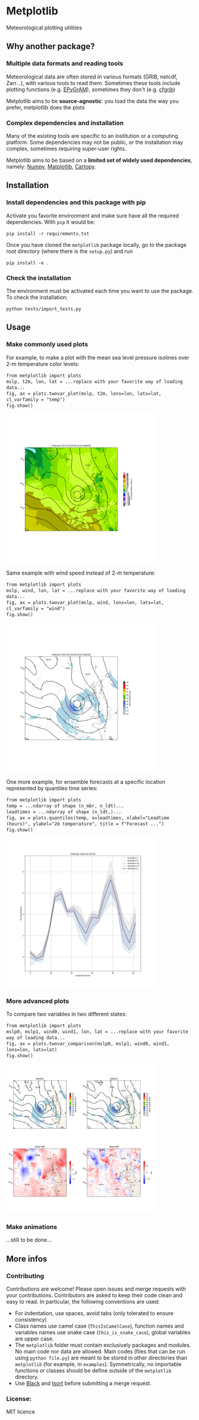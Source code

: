 Metplotlib
========================
Meteorological plotting utilities


Why another package?
--------------------

### Multiple data formats and reading tools

Meteorological data are often stored in various formats (GRIB, netcdf, Zarr...), with various tools to read them.
Sometimes these tools include plotting functions (e.g. [EPyGrAM](https://github.com/UMR-CNRM/EPyGrAM)), sometimes they don't (e.g. [cfgrib](https://github.com/ecmwf/cfgrib))

Metplotlib aims to be **source-agnostic**: you load the data the way you prefer, metplotlib does the plots

### Complex dependencies and installation

Many of the existing tools are specific to an institution or a computing platform.
Some dependencies may not be public, or the installation may complex, sometimes requiring super-user rights.

Metplotlib aims to be based on a **limited set of widely used dependencies**, namely: [Numpy](https://numpy.org/), [Matplotlib](https://matplotlib.org/), [Cartopy](https://scitools.org.uk/cartopy/docs/latest/).



Installation
------------

### Install dependencies and this package with pip

Activate you favorite environment and make sure have all the required dependencies. With `pip` it would be:
```
pip install -r requirements.txt
```

Once you have cloned the `metplotlib` package locally, go to the package root directory (where there is the `setup.py`) and run
```
pip install -e .
```

### Check the installation

The environment must be activated each time you want to use the package.
To check the installation:
```
python tests/import_tests.py
```


Usage
------

### Make commonly used plots

For example, to make a plot with the mean sea level pressure isolines over 2-m temperature color levels:
```
from metplotlib import plots
mslp, t2m, lon, lat = ...replace with your favorite way of loading data...
fig, ax = plots.twovar_plot(mslp, t2m, lons=lon, lats=lat, cl_varfamily = "temp")
fig.show()
```
<img src="assets/temp_mslp_2024-03-04-00_018_mbr000.png" width="400" />


Same example with wind speed instead of 2-m temperature:
```
from metplotlib import plots
mslp, wind, lon, lat = ...replace with your favorite way of loading data...
fig, ax = plots.twovar_plot(mslp, wind, lons=lon, lats=lat, cl_varfamily = "wind")
fig.show()
```
<img src="assets/wind_mslp_2024-03-04-00_018_mbr000.png" width="400" />

One more example, for ensemble forecasts at a specific location represented by quantiles time series:
```
from metplotlib import plots
temp = ...ndarray of shape (n_mbr, n_ldt)...
leadtimes = ...ndarray of shape (n_ldt,)...
fig, ax = plots.quantiles(temp, x=leadtimes, xlabel="Leadtime (hours)", ylabel="2m temperature", title = f"Forecast ...")
fig.show()
```
<img src="assets/quantiles_t2m_2024-03-04-00_example.png" width="400" />

### More advanced plots

To compare two variables in two different states:
```
from metplotlib import plots
mslp0, mslp1, wind0, wind1, lon, lat = ...replace with your favorite way of loading data...
fig, ax = plots.twovar_comparison(mslp0, mslp1, wind0, wind1, lons=lon, lats=lat)
fig.show()
```
<img src="assets/compare_wind_mslp_2024-03-04-00_018_mbr001-mbr007.png" width="400" />


### Make animations

...still to be done...


More infos
----------

### Contributing

Contributions are welcome! Please open issues and merge requests with your contributions.
Contributors are asked to keep their code clean and easy to read.
In particular, the following conventions are used:
  * For indentation, use spaces, avoid tabs (only tolerated to ensure consistency)
  * Class names use camel case (`ThisIsCamelCase`), function names and variables names use snake case (`this_is_snake_case`), global variables are upper case.
  * The `metplotlib` folder must contain exclusively packages and modules. No main code nor data are allowed. Main codes (files that can be run using `python file.py`) are meant to be stored in other directories than `metplotlib` (for example, in `examples`). Symmetrically, no importable functions or classes should be define outside of the `metplotlib` directory.
  * Use [Black](https://black.readthedocs.io/en/stable/index.html) and [Isort](https://pycqa.github.io/isort/) before submitting a merge request.

### License:

MIT licence
